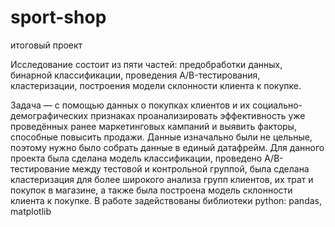 # sport-shop
итоговый проект 

Исследование состоит из пяти частей: 
предобработки данных,
бинарной классификации,
проведения A/B-тестирования,
кластеризации,
построения модели склонности клиента к покупке.

Задача — с помощью данных о покупках клиентов и их социально-демографических признаках проанализировать эффективность уже проведённых ранее маркетинговых кампаний и выявить факторы, способные повысить продажи. Данные изначально были не цельные, поэтому нужно было собрать данные в единый датафрейм. Для данного проекта была сделана модель классификации, проведено A/B-тестирование между тестовой и контрольной группой, была сделана кластеризация для более широкого анализа групп клиентов, их трат и покупок в магазине, а также была построена модель склонности клиента к покупке. В работе задействованы библиотеки python: pandas, matplotlib
